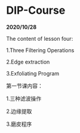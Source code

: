 # DIP-Course


**2020/10/28**


The content of lesson four:


1.Three Filtering Operations


2.Edge extraction


3.Exfoliating Program




第一节课内容：


1.三种滤波操作


2.边缘提取


3.磨皮程序

